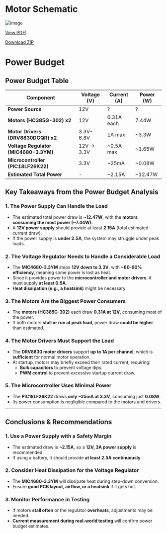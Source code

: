 # Motor Schematic

![image](https://github.com/user-attachments/assets/eb7b002d-44b1-409b-963b-1ff3df97e0ba)

[View PDF](https://github.com/zrromero/zrromero.github.io/blob/main/docs/images/EGR314MotorSystem.pdf))

[Download ZIP](https://github.com/zrromero/zrromero.github.io/blob/main/docs/images/EGR314_MotorSubsystem%20(2-21-2025%2011-43-22%20PM).zip)


# Power Budget
## Power Budget Table

| Component                          | Voltage (V) | Current (A) | Power (W) |
|------------------------------------|------------|------------|----------|
| **Power Source**                   | 12V        | ?          | ?        |
| **Motors (HC385G-302) x2**         | 12V        | 0.31A each | 7.44W   |
| **Motor Drivers (DRV8830DGQR) x2** | 3.3V-6.8V  | 1A max     | ~3.3W   |
| **Voltage Regulator (MIC4680-3.3YM)** | 12V → 3.3V | ~0.5A max | ~1.65W  |
| **Microcontroller (PIC18LF26K22)** | 3.3V       | ~25mA      | ~0.08W  |
| **Estimated Total Power**          | -          | ~2.15A     | ~12.47W |

## **Key Takeaways from the Power Budget Analysis**

### **1. The Power Supply Can Handle the Load**
- The estimated total power draw is **~12.47W**, with the **motors consuming the most power (~7.44W).**
- A **12V power supply** should provide at least **2.15A** (total estimated current draw).
- If the power supply is **under 2.5A**, the system may struggle under peak loads.

### **2. The Voltage Regulator Needs to Handle a Considerable Load**
- The **MIC4680-3.3YM** steps **12V down to 3.3V**, with **~80-90% efficiency**, meaning some power is lost as heat.
- Since it provides power to the **microcontroller and motor drivers**, it must supply **at least 0.5A**.
- **Heat dissipation (e.g., a heatsink)** might be necessary.

### **3. The Motors Are the Biggest Power Consumers**
- The **motors (HC385G-302)** each draw **0.31A at 12V**, consuming most of the power.
- If both motors **stall or run at peak load**, power draw **could be higher** than estimated.

### **4. The Motor Drivers Must Support the Load**
- The **DRV8830 motor drivers** support **up to 1A per channel**, which is **sufficient** for normal motor operation.
- At startup, motors may briefly exceed their rated current, requiring:
  - **Bulk capacitors** to prevent voltage dips.
  - **PWM control** to prevent excessive startup current draw.

### **5. The Microcontroller Uses Minimal Power**
- The **PIC18LF26K22** draws **only ~25mA at 3.3V**, consuming just **0.08W**.
- Its power consumption is negligible compared to the motors and drivers.

---

## **Conclusions & Recommendations**

### **1. Use a Power Supply with a Safety Margin**
- The estimated draw is **~2.15A**, so a **12V, 3A power supply** is recommended.
- If using a battery, it should provide **at least 2.5A continuously**.

### **2. Consider Heat Dissipation for the Voltage Regulator**
- The **MIC4680-3.3YM** will dissipate heat during step-down conversion.
- Ensure **good PCB layout, airflow, or a heatsink** if it gets hot.

### **3. Monitor Performance in Testing**
- If motors **stall often** or the regulator **overheats**, adjustments may be needed.
- **Current measurement during real-world testing** will confirm power budget estimates.

